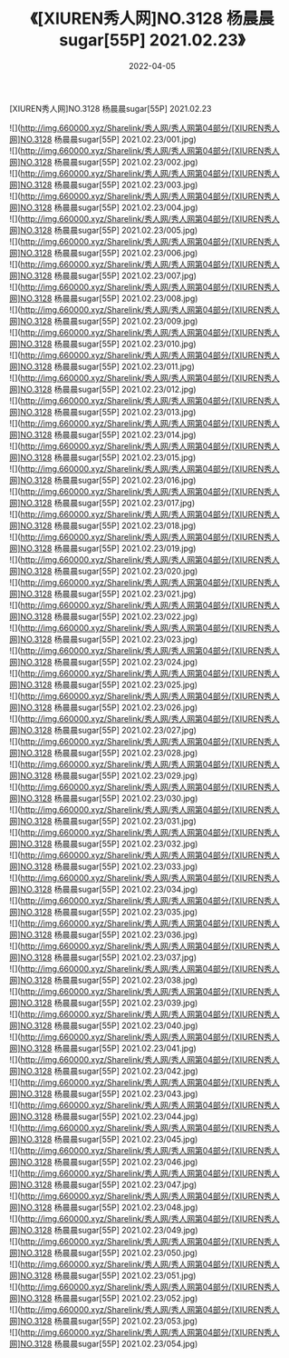 ﻿---
layout: post
title:  《[XIUREN秀人网]NO.3128 杨晨晨sugar[55P] 2021.02.23》
date:   2022-04-05
img: http://img.660000.xyz/Sharelink/秀人网/秀人网第04部分/[XIUREN秀人网]NO.3128 杨晨晨sugar[55P] 2021.02.23/000.jpg
categories: [美女, 清纯, 唯美]
---

[XIUREN秀人网]NO.3128 杨晨晨sugar[55P] 2021.02.23

 ![](http://img.660000.xyz/Sharelink/秀人网/秀人网第04部分/[XIUREN秀人网]NO.3128 杨晨晨sugar[55P] 2021.02.23/001.jpg) <br>![](http://img.660000.xyz/Sharelink/秀人网/秀人网第04部分/[XIUREN秀人网]NO.3128 杨晨晨sugar[55P] 2021.02.23/002.jpg) <br>![](http://img.660000.xyz/Sharelink/秀人网/秀人网第04部分/[XIUREN秀人网]NO.3128 杨晨晨sugar[55P] 2021.02.23/003.jpg) <br>![](http://img.660000.xyz/Sharelink/秀人网/秀人网第04部分/[XIUREN秀人网]NO.3128 杨晨晨sugar[55P] 2021.02.23/004.jpg) <br>![](http://img.660000.xyz/Sharelink/秀人网/秀人网第04部分/[XIUREN秀人网]NO.3128 杨晨晨sugar[55P] 2021.02.23/005.jpg) <br>![](http://img.660000.xyz/Sharelink/秀人网/秀人网第04部分/[XIUREN秀人网]NO.3128 杨晨晨sugar[55P] 2021.02.23/006.jpg) <br>![](http://img.660000.xyz/Sharelink/秀人网/秀人网第04部分/[XIUREN秀人网]NO.3128 杨晨晨sugar[55P] 2021.02.23/007.jpg) <br>![](http://img.660000.xyz/Sharelink/秀人网/秀人网第04部分/[XIUREN秀人网]NO.3128 杨晨晨sugar[55P] 2021.02.23/008.jpg) <br>![](http://img.660000.xyz/Sharelink/秀人网/秀人网第04部分/[XIUREN秀人网]NO.3128 杨晨晨sugar[55P] 2021.02.23/009.jpg) <br>![](http://img.660000.xyz/Sharelink/秀人网/秀人网第04部分/[XIUREN秀人网]NO.3128 杨晨晨sugar[55P] 2021.02.23/010.jpg) <br>![](http://img.660000.xyz/Sharelink/秀人网/秀人网第04部分/[XIUREN秀人网]NO.3128 杨晨晨sugar[55P] 2021.02.23/011.jpg) <br>![](http://img.660000.xyz/Sharelink/秀人网/秀人网第04部分/[XIUREN秀人网]NO.3128 杨晨晨sugar[55P] 2021.02.23/012.jpg) <br>![](http://img.660000.xyz/Sharelink/秀人网/秀人网第04部分/[XIUREN秀人网]NO.3128 杨晨晨sugar[55P] 2021.02.23/013.jpg) <br>![](http://img.660000.xyz/Sharelink/秀人网/秀人网第04部分/[XIUREN秀人网]NO.3128 杨晨晨sugar[55P] 2021.02.23/014.jpg) <br>![](http://img.660000.xyz/Sharelink/秀人网/秀人网第04部分/[XIUREN秀人网]NO.3128 杨晨晨sugar[55P] 2021.02.23/015.jpg) <br>![](http://img.660000.xyz/Sharelink/秀人网/秀人网第04部分/[XIUREN秀人网]NO.3128 杨晨晨sugar[55P] 2021.02.23/016.jpg) <br>![](http://img.660000.xyz/Sharelink/秀人网/秀人网第04部分/[XIUREN秀人网]NO.3128 杨晨晨sugar[55P] 2021.02.23/017.jpg) <br>![](http://img.660000.xyz/Sharelink/秀人网/秀人网第04部分/[XIUREN秀人网]NO.3128 杨晨晨sugar[55P] 2021.02.23/018.jpg) <br>![](http://img.660000.xyz/Sharelink/秀人网/秀人网第04部分/[XIUREN秀人网]NO.3128 杨晨晨sugar[55P] 2021.02.23/019.jpg) <br>![](http://img.660000.xyz/Sharelink/秀人网/秀人网第04部分/[XIUREN秀人网]NO.3128 杨晨晨sugar[55P] 2021.02.23/020.jpg) <br>![](http://img.660000.xyz/Sharelink/秀人网/秀人网第04部分/[XIUREN秀人网]NO.3128 杨晨晨sugar[55P] 2021.02.23/021.jpg) <br>![](http://img.660000.xyz/Sharelink/秀人网/秀人网第04部分/[XIUREN秀人网]NO.3128 杨晨晨sugar[55P] 2021.02.23/022.jpg) <br>![](http://img.660000.xyz/Sharelink/秀人网/秀人网第04部分/[XIUREN秀人网]NO.3128 杨晨晨sugar[55P] 2021.02.23/023.jpg) <br>![](http://img.660000.xyz/Sharelink/秀人网/秀人网第04部分/[XIUREN秀人网]NO.3128 杨晨晨sugar[55P] 2021.02.23/024.jpg) <br>![](http://img.660000.xyz/Sharelink/秀人网/秀人网第04部分/[XIUREN秀人网]NO.3128 杨晨晨sugar[55P] 2021.02.23/025.jpg) <br>![](http://img.660000.xyz/Sharelink/秀人网/秀人网第04部分/[XIUREN秀人网]NO.3128 杨晨晨sugar[55P] 2021.02.23/026.jpg) <br>![](http://img.660000.xyz/Sharelink/秀人网/秀人网第04部分/[XIUREN秀人网]NO.3128 杨晨晨sugar[55P] 2021.02.23/027.jpg) <br>![](http://img.660000.xyz/Sharelink/秀人网/秀人网第04部分/[XIUREN秀人网]NO.3128 杨晨晨sugar[55P] 2021.02.23/028.jpg) <br>![](http://img.660000.xyz/Sharelink/秀人网/秀人网第04部分/[XIUREN秀人网]NO.3128 杨晨晨sugar[55P] 2021.02.23/029.jpg) <br>![](http://img.660000.xyz/Sharelink/秀人网/秀人网第04部分/[XIUREN秀人网]NO.3128 杨晨晨sugar[55P] 2021.02.23/030.jpg) <br>![](http://img.660000.xyz/Sharelink/秀人网/秀人网第04部分/[XIUREN秀人网]NO.3128 杨晨晨sugar[55P] 2021.02.23/031.jpg) <br>![](http://img.660000.xyz/Sharelink/秀人网/秀人网第04部分/[XIUREN秀人网]NO.3128 杨晨晨sugar[55P] 2021.02.23/032.jpg) <br>![](http://img.660000.xyz/Sharelink/秀人网/秀人网第04部分/[XIUREN秀人网]NO.3128 杨晨晨sugar[55P] 2021.02.23/033.jpg) <br>![](http://img.660000.xyz/Sharelink/秀人网/秀人网第04部分/[XIUREN秀人网]NO.3128 杨晨晨sugar[55P] 2021.02.23/034.jpg) <br>![](http://img.660000.xyz/Sharelink/秀人网/秀人网第04部分/[XIUREN秀人网]NO.3128 杨晨晨sugar[55P] 2021.02.23/035.jpg) <br>![](http://img.660000.xyz/Sharelink/秀人网/秀人网第04部分/[XIUREN秀人网]NO.3128 杨晨晨sugar[55P] 2021.02.23/036.jpg) <br>![](http://img.660000.xyz/Sharelink/秀人网/秀人网第04部分/[XIUREN秀人网]NO.3128 杨晨晨sugar[55P] 2021.02.23/037.jpg) <br>![](http://img.660000.xyz/Sharelink/秀人网/秀人网第04部分/[XIUREN秀人网]NO.3128 杨晨晨sugar[55P] 2021.02.23/038.jpg) <br>![](http://img.660000.xyz/Sharelink/秀人网/秀人网第04部分/[XIUREN秀人网]NO.3128 杨晨晨sugar[55P] 2021.02.23/039.jpg) <br>![](http://img.660000.xyz/Sharelink/秀人网/秀人网第04部分/[XIUREN秀人网]NO.3128 杨晨晨sugar[55P] 2021.02.23/040.jpg) <br>![](http://img.660000.xyz/Sharelink/秀人网/秀人网第04部分/[XIUREN秀人网]NO.3128 杨晨晨sugar[55P] 2021.02.23/041.jpg) <br>![](http://img.660000.xyz/Sharelink/秀人网/秀人网第04部分/[XIUREN秀人网]NO.3128 杨晨晨sugar[55P] 2021.02.23/042.jpg) <br>![](http://img.660000.xyz/Sharelink/秀人网/秀人网第04部分/[XIUREN秀人网]NO.3128 杨晨晨sugar[55P] 2021.02.23/043.jpg) <br>![](http://img.660000.xyz/Sharelink/秀人网/秀人网第04部分/[XIUREN秀人网]NO.3128 杨晨晨sugar[55P] 2021.02.23/044.jpg) <br>![](http://img.660000.xyz/Sharelink/秀人网/秀人网第04部分/[XIUREN秀人网]NO.3128 杨晨晨sugar[55P] 2021.02.23/045.jpg) <br>![](http://img.660000.xyz/Sharelink/秀人网/秀人网第04部分/[XIUREN秀人网]NO.3128 杨晨晨sugar[55P] 2021.02.23/046.jpg) <br>![](http://img.660000.xyz/Sharelink/秀人网/秀人网第04部分/[XIUREN秀人网]NO.3128 杨晨晨sugar[55P] 2021.02.23/047.jpg) <br>![](http://img.660000.xyz/Sharelink/秀人网/秀人网第04部分/[XIUREN秀人网]NO.3128 杨晨晨sugar[55P] 2021.02.23/048.jpg) <br>![](http://img.660000.xyz/Sharelink/秀人网/秀人网第04部分/[XIUREN秀人网]NO.3128 杨晨晨sugar[55P] 2021.02.23/049.jpg) <br>![](http://img.660000.xyz/Sharelink/秀人网/秀人网第04部分/[XIUREN秀人网]NO.3128 杨晨晨sugar[55P] 2021.02.23/050.jpg) <br>![](http://img.660000.xyz/Sharelink/秀人网/秀人网第04部分/[XIUREN秀人网]NO.3128 杨晨晨sugar[55P] 2021.02.23/051.jpg) <br>![](http://img.660000.xyz/Sharelink/秀人网/秀人网第04部分/[XIUREN秀人网]NO.3128 杨晨晨sugar[55P] 2021.02.23/052.jpg) <br>![](http://img.660000.xyz/Sharelink/秀人网/秀人网第04部分/[XIUREN秀人网]NO.3128 杨晨晨sugar[55P] 2021.02.23/053.jpg) <br>![](http://img.660000.xyz/Sharelink/秀人网/秀人网第04部分/[XIUREN秀人网]NO.3128 杨晨晨sugar[55P] 2021.02.23/054.jpg) <br>
